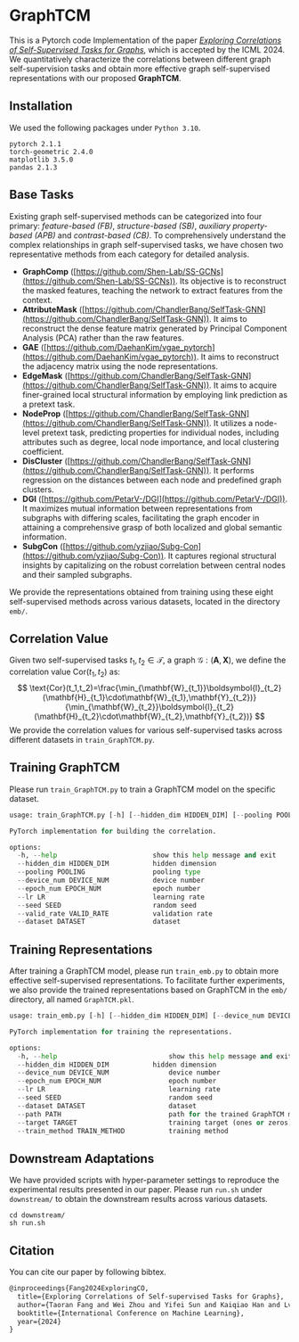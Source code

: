 # GraphTCM
This is a Pytorch code Implementation of the paper [*Exploring Correlations of Self-Supervised Tasks for Graphs*](https://arxiv.org/abs/2405.04245), which is accepted by the ICML 2024. We quantitatively characterize the correlations between different graph self-supervision tasks and obtain more effective graph self-supervised representations with our proposed **GraphTCM**.

## Installation

We used the following packages under `Python 3.10`.

```
pytorch 2.1.1
torch-geometric 2.4.0
matplotlib 3.5.0
pandas 2.1.3
```

## Base Tasks

Existing graph self-supervised methods can be categorized into four primary: *feature-based (FB)*, *structure-based (SB)*, *auxiliary property-based (APB)* and *contrast-based (CB)*. To comprehensively understand the complex relationships in graph self-supervised tasks, we have chosen two representative methods from each category for detailed analysis.

- **GraphComp** ([https://github.com/Shen-Lab/SS-GCNs](https://github.com/Shen-Lab/SS-GCNs)). Its objective is to reconstruct the masked features, teaching the network to extract features from the context. 
- **AttributeMask** ([https://github.com/ChandlerBang/SelfTask-GNN](https://github.com/ChandlerBang/SelfTask-GNN)). It aims to reconstruct the dense feature matrix generated by Principal Component Analysis (PCA) rather than the raw features.
- **GAE** ([https://github.com/DaehanKim/vgae_pytorch](https://github.com/DaehanKim/vgae_pytorch)). It aims to reconstruct the adjacency matrix using the node representations.
- **EdgeMask** ([https://github.com/ChandlerBang/SelfTask-GNN](https://github.com/ChandlerBang/SelfTask-GNN)). It aims to acquire finer-grained local structural information by employing link prediction as a pretext task. 
- **NodeProp** ([https://github.com/ChandlerBang/SelfTask-GNN](https://github.com/ChandlerBang/SelfTask-GNN)). It utilizes a node-level pretext task, predicting properties for individual nodes, including attributes such as degree, local node importance, and local clustering coefficient.
- **DisCluster** ([https://github.com/ChandlerBang/SelfTask-GNN](https://github.com/ChandlerBang/SelfTask-GNN)). It performs regression on the distances between each node and predefined graph clusters. 
- **DGI** ([https://github.com/PetarV-/DGI](https://github.com/PetarV-/DGI)). It maximizes mutual information between representations from subgraphs with differing scales, facilitating the graph encoder in attaining a comprehensive grasp of both localized and global semantic information.
- **SubgCon** ([https://github.com/yzjiao/Subg-Con](https://github.com/yzjiao/Subg-Con)). It captures regional structural insights by capitalizing on the robust correlation between central nodes and their sampled subgraphs.

We provide the representations obtained from training using these eight self-supervised methods across various datasets, located in the directory ``emb/``.

## Correlation Value

Given two self-supervised tasks $t_1,t_2\in \mathcal{T}$, a graph $\mathcal{G}:(\mathbf{A},\mathbf{X})$, we define the correlation value $\text{Cor}(t_1,t_2)$ as:
$$
\text{Cor}(t_1,t_2)=\frac{\min_{\mathbf{W}_{t_1}}\boldsymbol{l}_{t_2}(\mathbf{H}_{t_1}\cdot\mathbf{W}_{t_1},\mathbf{Y}_{t_2})}{\min_{\mathbf{W}_{t_2}}\boldsymbol{l}_{t_2}(\mathbf{H}_{t_2}\cdot\mathbf{W}_{t_2},\mathbf{Y}_{t_2})}
$$
We provide the correlation values for various self-supervised tasks across different datasets in ``train_GraphTCM.py``.

## Training GraphTCM

Please run ``train_GraphTCM.py`` to train a GraphTCM model on the specific dataset.

```python
usage: train_GraphTCM.py [-h] [--hidden_dim HIDDEN_DIM] [--pooling POOLING] [--device_num DEVICE_NUM] [--epoch_num EPOCH_NUM] [--lr LR] [--seed SEED] [--valid_rate VALID_RATE] [--dataset DATASET]

PyTorch implementation for building the correlation.

options:
  -h, --help            			show this help message and exit
  --hidden_dim HIDDEN_DIM  			hidden dimension
  --pooling POOLING     			pooling type
  --device_num DEVICE_NUM 			device number
  --epoch_num EPOCH_NUM 			epoch number
  --lr LR               			learning rate
  --seed SEED           			random seed
  --valid_rate VALID_RATE  			validation rate
  --dataset DATASET     			dataset
```

## Training Representations

After training a GraphTCM model, please run ``train_emb.py`` to obtain more effective self-supervised representations. To facilitate further experiments, we also provide the trained representations based on GraphTCM in the ``emb/`` directory, all named ``GraphTCM.pkl``.

```python
usage: train_emb.py [-h] [--hidden_dim HIDDEN_DIM] [--device_num DEVICE_NUM] [--epoch_num EPOCH_NUM] [--lr LR] [--seed SEED] [--dataset DATASET] [--path PATH] [--target TARGET] [--train_method TRAIN_METHOD]

PyTorch implementation for training the representations.

options:
  -h, --help            				show this help message and exit
  --hidden_dim HIDDEN_DIM 	  		hidden dimension
  --device_num DEVICE_NUM     			device number
  --epoch_num EPOCH_NUM       			epoch number
  --lr LR               				learning rate
  --seed SEED           				random seed
  --dataset DATASET     				dataset
  --path PATH           				path for the trained GraphTCM model
  --target TARGET       				training target (ones or zeros)
  --train_method TRAIN_METHOD			training method
```

## Downstream Adaptations

We have provided scripts with hyper-parameter settings to reproduce the experimental results presented in our paper. Please run ``run.sh`` under ``downstream/`` to obtain the downstream results across various datasets.

```shell
cd downstream/
sh run.sh
```

## Citation

You can cite our paper by following bibtex.

```tex
@inproceedings{Fang2024ExploringCO,
  title={Exploring Correlations of Self-supervised Tasks for Graphs},
  author={Taoran Fang and Wei Zhou and Yifei Sun and Kaiqiao Han and Lvbin Ma and Yang Yang},
  booktitle={International Conference on Machine Learning},
  year={2024}
}
```

